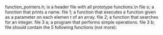 function_pointers.h; is a header file with all prototype functions.\n
file o; a function that prints a name.
file 1; a function that executes a function given as a parameter on each elemen        t of an array.
file 2; a function that searches for an integer.
file 3 a;  a program that performs simple operations.
file 3 b; file should contain the 5 following functions (not more):
